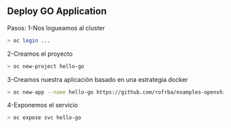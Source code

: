 ## Deploy GO Application

Pasos:
1-Nos logueamos al cluster

```sh
> oc login ...
```

2-Creamos el proyecto
```sh
> oc new-project hello-go
```

3-Creamos nuestra aplicación basado en una estrategia docker
```sh
> oc new-app --name hello-go https://github.com/rofrba/examples-openshift --context-dir hello-go    
```

4-Exponemos el servicio
```sh
> oc expose svc hello-go
```
